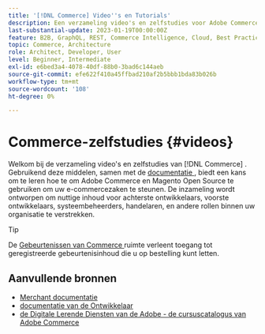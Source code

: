 ```yaml
---
title: '[!DNL Commerce] Video''s en Tutorials'
description: Een verzameling video's en zelfstudies voor Adobe Commerce en Magento Open Source
last-substantial-update: 2023-01-19T00:00:00Z
feature: B2B, GraphQL, REST, Commerce Intelligence, Cloud, Best Practices, API Mesh, App Builder
topic: Commerce, Architecture
role: Architect, Developer, User
level: Beginner, Intermediate
exl-id: e6bed3a4-4078-40df-88b0-3bad6c144aeb
source-git-commit: efe622f410a45ffbad210af2b5bbb1bda83b026b
workflow-type: tm+mt
source-wordcount: '108'
ht-degree: 0%

---
```


# Commerce-zelfstudies {#videos}

Welkom bij de verzameling video&#39;s en zelfstudies van [!DNL Commerce] . Gebruikend deze middelen, samen met de [ documentatie ](https://experienceleague.adobe.com/docs/commerce.html?lang=nl-NL), biedt een kans om te leren hoe te om Adobe Commerce en Magento Open Source te gebruiken om uw e-commercezaken te steunen. De inzameling wordt ontworpen om nuttige inhoud voor achterste ontwikkelaars, voorste ontwikkelaars, systeembeheerders, handelaren, en andere rollen binnen uw organisatie te verstrekken.

<div id="recs-overview-body-1"></div>
<div id="recs-overview-body-2"></div>
<div id="recs-overview-body-3"></div>
<div id="recs-overview-body-4"></div>
<div id="recs-overview-body-5"></div>
<div id="recs-overview-body-6"></div>

>[!TIP]
>
>De [ Gebeurtenissen van Commerce ](https://experienceleague.adobe.com/docs/commerce-events/events/overview.html?lang=nl-NL) ruimte verleent toegang tot geregistreerde gebeurtenisinhoud die u op bestelling kunt letten.

## Aanvullende bronnen

- [ Merchant documentatie ](https://experienceleague.adobe.com/docs/commerce-admin/user-guides/home.html?lang=nl-NL)
- [ documentatie van de Ontwikkelaar ](https://developer.adobe.com/commerce)
- [ de Digitale Lerende Diensten van de Adobe - de cursuscatalogus van Adobe Commerce ](https://learning.adobe.com/catalog.html?solution=Adobe%20Commerce)

